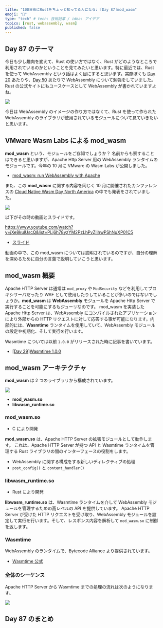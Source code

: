 ```yaml
---
title: "100日後にRustをちょっと知ってる人になる: [Day 87]mod_wasm"
emoji: "🦀"
type: "tech" # tech: 技術記事 / idea: アイデア
topics: [rust, webassembly, wasm]
published: false
---
```

## Day 87 のテーマ

今日も少し趣向を変えて、Rust の使い方ではなく、Rust がどのようなところで利用されているのかということを見てみたいと思います。特に最近では、Rust を使って WebAssembly という話はよく目にすると思います。実際ぼくも [Day 20](https://zenn.dev/shinyay/articles/hello-rust-day020) あたりや、[Day 50](https://zenn.dev/shinyay/articles/hello-rust-day050) あたりで WebAssembly について勉強をしていました。Rust の公式サイトにもユースケースとして WebAssembly が書かれていますよね。

![](https://storage.googleapis.com/zenn-user-upload/e1126622ef9e-20221214.png)

今日は WebAssembly のイメージの作り方ではなくて、Rust を使って作られた WebAssembly のライブラリが使用されているモジュールについて見ていきたいと思います。

## VMware Wasm Labs による mod_wasm

**mod_wasm** という、モジュールをご存知でしょうか？ 名前からも察することはできると思いますが、Apache Http Server 用の WebAssembly ランタイムのモジュールです。今年の 10 月に VMware の Wasm Labs が公開しました。

- [mod_wasm: run WebAssembly with Apache](https://wasmlabs.dev/articles/apache-mod-wasm/)

また、この **mod_wasm** に関する内容を同じく 10 月に開催されたカンファレンスの [Cloud Native Wasm Day North America](https://events.linuxfoundation.org/cloud-native-wasm-day-north-america/) の中でも発表をされていました。

![](https://storage.googleapis.com/zenn-user-upload/7ab2840de34a-20221214.png)

以下がその時の動画とスライドです。

https://www.youtube.com/watch?v=jXe8kulUscQ&list=PLj6h78yzYM2PzLhPvZIihwPShNuXP01C5
- [スライド](https://cloudnativewasmdayna22.sched.com/event/1AUDk/modwasm-bringing-webassembly-to-apache-daniel-lopez-ridruejo-rafael-fernandez-lopez-vmware?iframe=no)

動画の中で、この mod_wasm については説明されているのですが、自分の理解を深めるために自分の言葉で説明していこうと思います。

## mod_wasm 概要

Apache HTTP Server は通常は `mod_proxy` や `ModSecurity` などを利用してプロキシサーバだったり WAF として使用したりしていることが多いのではないでしょうか。**mod_wasm** は **WebAssembly** モジュールを Apache Http Server で実行することを可能にするもジューリなのです。
mod_wasm を実装した Apache Http Server は、WebAssembly にコンパイルされたアプリケーションにより外部からの HTTP リクエストに対して応答する事が可能になります。内部的には、**Wasmtime** ランタイムを使用していて、WebAssembly モジュールの設定や初期化、そして実行を行います。

Wasmtime については以前 `1.0.0` がリリースされた時に記事を書いています。

- [[Day 29]Wasmtime 1.0.0](https://zenn.dev/shinyay/articles/hello-rust-day029)

## mod_wasm アーキテクチャ

**mod_wasm** は 2 つのライブラリから構成されています。

![](https://storage.googleapis.com/zenn-user-upload/dcb8451237e7-20221214.png)

- **mod_wasm.so**
- **libwasm_runtime.so**

### mod_wasm.so

- C により開発

**mod_wasm.so** は、Apache HTTP Server の拡張モジュールとして動作します。
これは、Apache HTTP Server が持つ API と Wasmtime ランタイムを管理する Rust ライブラリの間のインターフェースの役割をします。

- WebAssembly に関する構成をする新しいディレクティブの処理
- `post_config()` と `content_handler()`

### libwasm_runtime.so

- Rust により開発

**libwasm_runtime.so** は、Wasmtime ランタイムを介して WebAssembly モジュールを管理するための高レベルの API を提供しています。
Apache HTTP Server が受けた HTTP リクエストを受け取り、WebAssembly モジュールを設定して実行を行います。そして、レスポンス内容を解析して `mod_wasm.so` に制御を返します。

### Wasmtime

WebAssembly のランタイムで、Bytecode Alliance より提供されています。

- [Wasmtime 公式](https://wasmtime.dev/)

### 全体のシーケンス

Apache HTTP Server から Wasmtime までの処理の流れは次のようになります。

![](https://storage.googleapis.com/zenn-user-upload/484746d69142-20221214.png)

## Day 87 のまとめ

